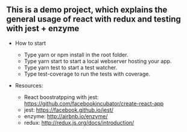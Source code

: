 ## This is a demo project, which explains the general usage of react with redux and testing with jest + enzyme

- How to start
  - Type yarn or npm install in the root folder.
  - Type yarn start to start a local webserver hosting your app.
  - Type yarn test to start a test watcher.
  - Type test-coverage to run the tests with coverage.

- Resources:
  - React boostratpping with jest: https://github.com/facebookincubator/create-react-app
  - jest: https://facebook.github.io/jest/
  - enzyme: http://airbnb.io/enzyme/
  - redux: http://redux.js.org/docs/introduction/
